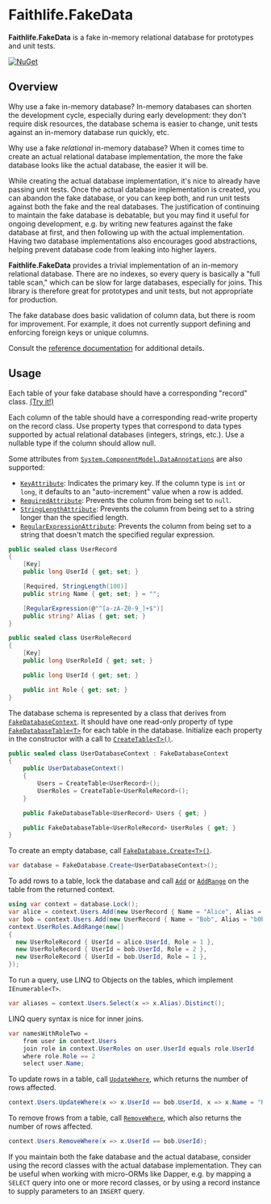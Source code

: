 # Faithlife.FakeData

**Faithlife.FakeData** is a fake in-memory relational database for prototypes and unit tests.

[![NuGet](https://img.shields.io/nuget/v/Faithlife.FakeData.svg)](https://www.nuget.org/packages/Faithlife.FakeData)

## Overview

Why use a fake in-memory database? In-memory databases can shorten the development cycle, especially during early development: they don't require disk resources, the database schema is easier to change, unit tests against an in-memory database run quickly, etc.

Why use a fake *relational* in-memory database? When it comes time to create an actual relational database implementation, the more the fake database looks like the actual database, the easier it will be.

While creating the actual database implementation, it's nice to already have passing unit tests. Once the actual database implementation is created, you can abandon the fake database, or you can keep both, and run unit tests against both the fake and the real databases. The justification of continuing to maintain the fake database is debatable, but you may find it useful for ongoing development, e.g. by writing new features against the fake database at first, and then following up with the actual implementation. Having two database implementations also encourages good abstractions, helping prevent database code from leaking into higher layers.

**Faithlife.FakeData** provides a trivial implementation of an in-memory relational database. There are no indexes, so every query is basically a "full table scan," which can be slow for large databases, especially for joins. This library is therefore great for prototypes and unit tests, but not appropriate for production.

The fake database does basic validation of column data, but there is room for improvement. For example, it does not currently support defining and enforcing foreign keys or unique columns.

Consult the [reference documentation](Faithlife.FakeData.md) for additional details.

## Usage

Each table of your fake database should have a corresponding "record" class. [(Try it!)](https://dotnetfiddle.net/f7PWM0)

Each column of the table should have a corresponding read-write property on the record class. Use property types that correspond to data types supported by actual relational databases (integers, strings, etc.). Use a nullable type if the column should allow null.

Some attributes from [`System.ComponentModel.DataAnnotations`](https://docs.microsoft.com/dotnet/api/system.componentmodel.dataannotations) are also supported:

* [`KeyAttribute`](https://docs.microsoft.com/dotnet/api/system.componentmodel.dataannotations.keyattribute): Indicates the primary key. If the column type is `int` or `long`, it defaults to an "auto-increment" value when a row is added.
* [`RequiredAttribute`](https://docs.microsoft.com/dotnet/api/system.componentmodel.dataannotations.requiredattribute): Prevents the column from being set to `null`.
* [`StringLengthAttribute`](https://docs.microsoft.com/dotnet/api/system.componentmodel.dataannotations.stringlengthattribute): Prevents the column from being set to a string longer than the specified length.
* [`RegularExpressionAttribute`](https://docs.microsoft.com/dotnet/api/system.componentmodel.dataannotations.regularexpressionattribute): Prevents the column from being set to a string that doesn't match the specified regular expression.

```csharp
public sealed class UserRecord
{
    [Key]
    public long UserId { get; set; }

    [Required, StringLength(100)]
    public string Name { get; set; } = "";

    [RegularExpression(@"^[a-zA-Z0-9_]+$")]
    public string? Alias { get; set; }
}

public sealed class UserRoleRecord
{
    [Key]
    public long UserRoleId { get; set; }

    public long UserId { get; set; }

    public int Role { get; set; }
}
```

The database schema is represented by a class that derives from [`FakeDatabaseContext`](Faithlife.FakeData/FakeDatabaseContext.md). It should have one read-only property of type [`FakeDatabaseTable<T>`](Faithlife.FakeData/FakeDatabaseTable-1.md) for each table in the database. Initialize each property in the constructor with a call to [`CreateTable<T>()`](Faithlife.FakeData/FakeDatabaseContext/CreateTable.md).

```csharp
public sealed class UserDatabaseContext : FakeDatabaseContext
{
    public UserDatabaseContext()
    {
        Users = CreateTable<UserRecord>();
        UserRoles = CreateTable<UserRoleRecord>();
    }

    public FakeDatabaseTable<UserRecord> Users { get; }

    public FakeDatabaseTable<UserRoleRecord> UserRoles { get; }
}
```

To create an empty database, call [`FakeDatabase.Create<T>()`](Faithlife.FakeData/FakeDatabase/Create.md).

```csharp
var database = FakeDatabase.Create<UserDatabaseContext>();
```

To add rows to a table, lock the database and call [`Add`](Faithlife.FakeData/FakeDatabaseTable-1/Add.md) or [`AddRange`](Faithlife.FakeData/FakeDatabaseTable-1/AddRange.md) on the table from the returned context.

```csharp
using var context = database.Lock();
var alice = context.Users.Add(new UserRecord { Name = "Alice", Alias = "4l1c3" });
var bob = context.Users.Add(new UserRecord { Name = "Bob", Alias = "b0b" });
context.UserRoles.AddRange(new[]
{
  new UserRoleRecord { UserId = alice.UserId, Role = 1 },
  new UserRoleRecord { UserId = bob.UserId, Role = 2 },
  new UserRoleRecord { UserId = bob.UserId, Role = 1 },
});
```

To run a query, use LINQ to Objects on the tables, which implement `IEnumerable<T>`.

```csharp
var aliases = context.Users.Select(x => x.Alias).Distinct();
```

LINQ query syntax is nice for inner joins.

```csharp
var namesWithRoleTwo =
    from user in context.Users
    join role in context.UserRoles on user.UserId equals role.UserId
    where role.Role == 2
    select user.Name;
```

To update rows in a table, call [`UpdateWhere`](Faithlife.FakeData/FakeDatabaseTable-1/UpdateWhere.md), which returns the number of rows affected.

```csharp
context.Users.UpdateWhere(x => x.UserId == bob.UserId, x => x.Name = "Robert");
```

To remove frows from a table, call [`RemoveWhere`](Faithlife.FakeData/FakeDatabaseTable-1/RemoveWhere.md), which also returns the number of rows affected.

```csharp
context.Users.RemoveWhere(x => x.UserId == bob.UserId);
```

If you maintain both the fake database and the actual database, consider using the record classes with the actual database implementation. They can be useful when working with micro-ORMs like Dapper, e.g. by mapping a `SELECT` query into one or more record classes, or by using a record instance to supply parameters to an `INSERT` query.
